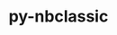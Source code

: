---
title: "py-nbclassic"
layout: cache
categories: [package, v0.18.0]
meta: {"versions": ["0.3.5"], "compilers": ["gcc@=7.5.0"], "oss": ["ubuntu18.04"], "platforms": ["linux"], "targets": ["x86_64"], "stacks": ["data-vis-sdk", "e4s", "root"], "num_specs": 2, "num_specs_by_stack": {"root": 2, "data-vis-sdk": 1, "e4s": 1}}
spec_details: [{"hash": "zwfwqkz3rnggonhdh5l3z37zfsypgo4x", "compiler": "gcc@=7.5.0", "versions": ["0.3.5"], "os": "ubuntu18.04", "platform": "linux", "target": "x86_64", "variants": [], "stacks": ["root", "data-vis-sdk"], "size": "-", "tarball": "https://binaries.spack.io/releases/v0.18.0/build_cache/linux-ubuntu18.04-x86_64/gcc-7.5.0/py-nbclassic-0.3.5/linux-ubuntu18.04-x86_64-gcc-7.5.0-py-nbclassic-0.3.5-zwfwqkz3rnggonhdh5l3z37zfsypgo4x.spack"}, {"hash": "fak2laheb35bbbhhcileswmr66i4jajk", "compiler": "gcc@=7.5.0", "versions": ["0.3.5"], "os": "ubuntu18.04", "platform": "linux", "target": "x86_64", "variants": [], "stacks": ["root", "e4s"], "size": "-", "tarball": "https://binaries.spack.io/releases/v0.18.0/build_cache/linux-ubuntu18.04-x86_64/gcc-7.5.0/py-nbclassic-0.3.5/linux-ubuntu18.04-x86_64-gcc-7.5.0-py-nbclassic-0.3.5-fak2laheb35bbbhhcileswmr66i4jajk.spack"}]
---